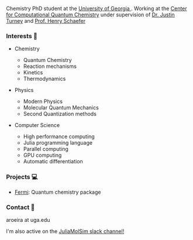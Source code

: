 Chemistry PhD student at the [University of Georgia ](https://www.chem.uga.edu/).
Working at the [Center for Computational Quantum Chemistry](https://github.com/CCQC) under supervision of [Dr. Justin Turney](https://www.chem.uga.edu/directory/people/justin-turney) and [Prof. Henry Schaefer](https://www.chem.uga.edu/directory/people/henry-schaefer)

### Interests 📖

- Chemistry
    - Quantum Chemistry
    - Reaction mechanisms
    - Kinetics 
    - Thermodynamics
 
 - Physics
    - Modern Physics
    - Molecular Quantum Mechanics
    - Second Quantization methods

 - Computer Science
    - High performance computing
    - Julia programming language
    - Parallel computing 
    - GPU computing
    - Automatic differentiation

### Projects 💻

* [Fermi](https://github.com/FermiQC/Fermi.jl): Quantum chemistry package

### Contact 📨

aroeira at uga.edu

I'm also active on the [JuliaMolSim slack channel!](https://join.slack.com/t/juliamolsim/shared_invite/zt-tc060co0-HgiKApazzsQzBHDlQ58A7g)
